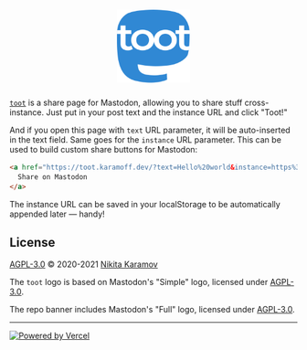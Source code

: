 <h1 align="center"><img src="assets/logo.svg" width="128" height="128" alt="toot"></h1>

[`toot`][toot] is a share page for Mastodon, allowing you to share stuff cross-instance.
Just put in your post text and the instance URL and click "Toot!"

And if you open this page with `text` URL parameter, it will be auto-inserted in the
text field. Same goes for the `instance` URL parameter. This can be used to build
custom share buttons for Mastodon:

```html
<a href="https://toot.karamoff.dev/?text=Hello%20world&instance=https%3A%2F%2Fmastodon.xyz">
  Share on Mastodon  
</a>
```

The instance URL can be saved in your localStorage to be automatically appended later —
handy!

## License

[AGPL-3.0](./LICENSE) © 2020-2021 [Nikita Karamov](nick@karamoff.dev)

The `toot` logo is based on Mastodon's "Simple" logo, licensed under [AGPL-3.0](https://www.gnu.org/licenses/agpl-3.0.html).

The repo banner includes Mastodon's "Full" logo, licensed under [AGPL-3.0](https://www.gnu.org/licenses/agpl-3.0.html).

----

[![Powered by Vercel](https://badgen.net/badge/powered%20by/vercel/black)](https://vercel.com)

[toot]: https://toot.karamoff.dev
